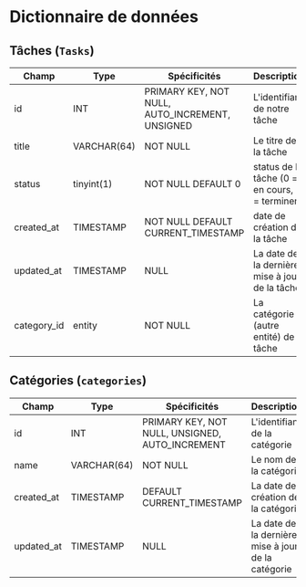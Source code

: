 # Dictionnaire de données

## Tâches (`Tasks`)

|Champ|Type|Spécificités|Description|
|-|-|-|-|
|id|INT|PRIMARY KEY, NOT NULL, AUTO_INCREMENT, UNSIGNED|L'identifiant de notre tâche|
|title|VARCHAR(64)|NOT NULL|Le titre de la tâche|
|status|tinyint(1)|NOT NULL DEFAULT 0|status de la tâche (0 = en cours, 1 = terminer)|
|created_at|TIMESTAMP|NOT NULL DEFAULT CURRENT_TIMESTAMP|date de création de la tâche|
|updated_at|TIMESTAMP|NULL|La date de la dernière mise à jour de la tâche|
|category_id|entity|NOT NULL|La catégorie (autre entité) de la tâche|


## Catégories (`categories`)

|Champ|Type|Spécificités|Description|
|-|-|-|-|
|id|INT|PRIMARY KEY, NOT NULL, UNSIGNED, AUTO_INCREMENT|L'identifiant de la catégorie|
|name|VARCHAR(64)|NOT NULL|Le nom de la catégorie|
|created_at|TIMESTAMP|DEFAULT CURRENT_TIMESTAMP|La date de création de la catégorie|
|updated_at|TIMESTAMP|NULL|La date de la dernière mise à jour de la catégorie|
